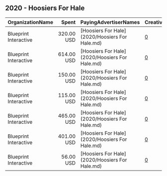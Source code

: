 ## 2020 - Hoosiers For Hale 
|OrganizationName|Spent|PayingAdvertiserNames|CreativeUrls|Impressions|Genders|AgeBrackets|CountryCodes|BillingAddresses|CandidateBallotInformation|
|:---|---:|:---|:---|---:|:---|:---|:---|:---|:---|
|Blueprint Interactive|320.00 USD|[Hoosiers For Hale](2020/Hoosiers For Hale.md)|[0](https://www.snap.com/political-ads/asset/e5f0952e957ed2821ceda49610d271d065cc0fb99ad482463bbf5cf882cc9f1a?mediaType=mp4)|96,024||18-24|united states|"1730 Rhode Island Ave NW Suite 1014,Washington,20036,US"|Christina Hale|
|Blueprint Interactive|614.00 USD|[Hoosiers For Hale](2020/Hoosiers For Hale.md)|[0](https://www.snap.com/political-ads/asset/48042e374f90b4bb50364803ee8da3b8854a013ac6ae70ad98fdbc8932d1bf2b?mediaType=mp4)|164,807||18-24|united states|"1730 Rhode Island Ave NW Suite 1014,Washington,20036,US"|Christina Hale|
|Blueprint Interactive|150.00 USD|[Hoosiers For Hale](2020/Hoosiers For Hale.md)|[0](https://www.snap.com/political-ads/asset/9db7b5b5ccaa8109cb84557f6aa913ee78591621597847d21df9dcdc08660c2d?mediaType=mp4)|42,817||18-24|united states|"1730 Rhode Island Ave NW Suite 1014,Washington,20036,US"|Christina Hale|
|Blueprint Interactive|115.00 USD|[Hoosiers For Hale](2020/Hoosiers For Hale.md)|[0](https://www.snap.com/political-ads/asset/53eb54641db9d71354113a7df305c047cd555233e75596d76bd1dfd82d6ef465?mediaType=mp4)|34,692||18-24|united states|"1730 Rhode Island Ave NW Suite 1014,Washington,20036,US"|Christina Hale|
|Blueprint Interactive|465.00 USD|[Hoosiers For Hale](2020/Hoosiers For Hale.md)|[0](https://www.snap.com/political-ads/asset/44b1f53d9f598fd15431bd1a3feb6e2019cb74f2cab0558e4767a76f7dd58dcc?mediaType=mp4)|135,876||18-24|united states|"1730 Rhode Island Ave NW Suite 1014,Washington,20036,US"|Christina Hale|
|Blueprint Interactive|401.00 USD|[Hoosiers For Hale](2020/Hoosiers For Hale.md)|[0](https://www.snap.com/political-ads/asset/a413eff3aad33d701e974d808a0967dc56dd5c0eb6c3c33c01889d3d991ced4a?mediaType=mp4)|127,560||18-24|united states|"1730 Rhode Island Ave NW Suite 1014,Washington,20036,US"|Christina Hale|
|Blueprint Interactive|56.00 USD|[Hoosiers For Hale](2020/Hoosiers For Hale.md)|[0](https://www.snap.com/political-ads/asset/b1bf44c9217291d37b2dcf46a5c533a9b9b3b8eac55b4666cacb94c91d2ca95a?mediaType=mp4)|16,406||18-24|united states|"1730 Rhode Island Ave NW Suite 1014,Washington,20036,US"|Christina Hale|
